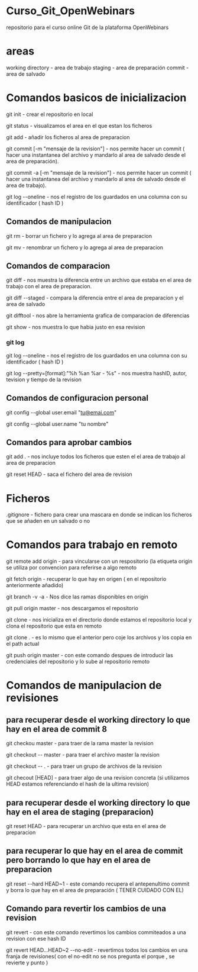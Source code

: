 # Curso_Git_OpenWebinars
repositorio para el curso online Git de la plataforma OpenWebinars

# areas
working directory - area de trabajo
staging - area de preparación 
commit - area de salvado

# Comandos basicos de inicializacion

git init - crear el repositorio en local

git status - visualizamos el area en el que estan los ficheros

git add <archivo> - añadir los ficheros al area de preparacion

git commit [-m "mensaje de la revision"] - nos permite hacer un commit ( hacer una instantanea del archivo y mandarlo al area de salvado desde el area de preparación).

git commit -a [-m "mensaje de la revision"] - nos permite hacer un commit ( hacer una instantanea del archivo y mandarlo al area de salvado desde el area de trabajo). 

git log --oneline - nos el registro de los guardados en una columna con su identificador ( hash ID )

## Comandos de manipulacion
git rm <fichero> - borrar un fichero y lo agrega al area de preparacion
  
git mv <fichero> - renombrar un fichero y lo agrega al area de preparacion

## Comandos de comparacion 
git diff - nos muestra la diferencia entre un archivo que estaba en el area de trabajo con el area de preparacion.

git diff --staged - compara la diferencia entre el area de preparacion y el area de salvado

git difftool - nos abre la herramienta grafica de comparacion de diferencias

git show <hashID> - nos muestra lo que habia justo en esa revision

### git log
git log --oneline - nos el registro de los guardados en una columna con su identificador ( hash ID )

git log --pretty=[format]:"%h %an %ar - %s" - nos muestra hashID, autor, tevision y tiempo de la revision

## Comandos de configuracion personal 
git config --global user.email "tu@emai.com"

git config --global user.name "tu nombre"

## Comandos para aprobar cambios
git add . - nos incluye todos los ficheros que esten el el area de trabajo al area de preparacion

git reset HEAD <archivo> - saca el fichero del area de revision

# Ficheros
.gitignore - fichero para crear una mascara en donde se indican los ficheros que se añaden en un salvado o no

# Comandos para trabajo en remoto 
git remote add origin <url> - para vincularse con un respositorio (la etiqueta origin se utiliza por convencion para referirse a algo remoto
  
git fetch origin - recuperar lo que hay en origen ( en el repositorio anteriormente añadido)

git branch -v -a - Nos dice las ramas disponibles en origin

git pull origin master - nos descargamos el repositorio

git clone <url> - nos inicializa en el directorio donde estamos el repositorio local y clona el repositorio que esta en remoto
  
git clone <url> . - es lo mismo que el anterior pero coje los archivos y los copia en el path actual
  
git push origin master - con este comando despues de introducir las credenciales del repositorio y lo sube al repositorio remoto

# Comandos de manipulacion de revisiones
## para recuperar desde el working directory lo que hay en el area de commit 8

git checkou master - para traer de la rama master la revision 

git checkout -- master - para traer el archivo master la revision 

git checkout -- . - para traer un grupo de archivos de la revision 

git checout [HEAD] <fichero> - para traer algo de una revision concreta (si utilizamos HEAD estamos referenciando el hash de la ultima revision)

## para recuperar desde el working directory lo que hay en el area de staging (preparacion)

git reset HEAD <archivo> - para recuperar un archivo que esta en el area de preparacion
  
## para recuperar lo que hay en el area de commit pero borrando lo que hay en el area de preparacion

git reset --hard HEAD~1 - este comando recupera el antepenultimo commit y borra lo que hay en el area de preparación ( TENER CUIDADO CON EL)

## Comando para revertir los cambios de una revision

git revert <hashID> - con este comando revertimos los cambios commiteados a una revision con ese hash ID
  
git revert HEAD...HEAD~2 --no-edit - revertimos todos los cambios en una franja de revisiones( con el no-edit no se nos pregunta el porque , se revierte y punto )

  



